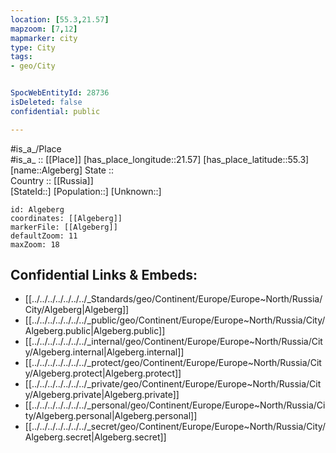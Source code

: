 ```yaml
---
location: [55.3,21.57] 
mapzoom: [7,12] 
mapmarker: city 
type: City
tags:
- geo/City


SpocWebEntityId: 28736
isDeleted: false
confidential: public

---
```

#is_a_/Place  
#is_a_ :: [[Place]] 
[has_place_longitude::21.57] 
[has_place_latitude::55.3] 
[name::Algeberg] 
State ::  
Country :: [[Russia]]  
[StateId::] 
[Population::] 
[Unknown::] 


```leaflet
id: Algeberg
coordinates: [[Algeberg]] 
markerFile: [[Algeberg]] 
defaultZoom: 11 
maxZoom: 18
```


## Confidential Links & Embeds: 
- [[../../../../../../../_Standards/geo/Continent/Europe/Europe~North/Russia/City/Algeberg|Algeberg]] 
- [[../../../../../../../_public/geo/Continent/Europe/Europe~North/Russia/City/Algeberg.public|Algeberg.public]] 
- [[../../../../../../../_internal/geo/Continent/Europe/Europe~North/Russia/City/Algeberg.internal|Algeberg.internal]] 
- [[../../../../../../../_protect/geo/Continent/Europe/Europe~North/Russia/City/Algeberg.protect|Algeberg.protect]] 
- [[../../../../../../../_private/geo/Continent/Europe/Europe~North/Russia/City/Algeberg.private|Algeberg.private]] 
- [[../../../../../../../_personal/geo/Continent/Europe/Europe~North/Russia/City/Algeberg.personal|Algeberg.personal]] 
- [[../../../../../../../_secret/geo/Continent/Europe/Europe~North/Russia/City/Algeberg.secret|Algeberg.secret]] 
